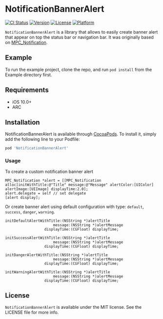 # NotificationBannerAlert

[![CI Status](https://img.shields.io/travis/tdhman/NotificationBannerAlert.svg?style=flat)](https://travis-ci.org/tdhman/NotificationBannerAlert)
[![Version](https://img.shields.io/cocoapods/v/NotificationBannerAlert.svg?style=flat)](https://cocoapods.org/pods/NotificationBannerAlert)
[![License](https://img.shields.io/cocoapods/l/NotificationBannerAlert.svg?style=flat)](https://cocoapods.org/pods/NotificationBannerAlert)
[![Platform](https://img.shields.io/cocoapods/p/NotificationBannerAlert.svg?style=flat)](https://cocoapods.org/pods/NotificationBannerAlert)

`NotificationBannerAlert` is a library that allows to easily create banner alert that appear on top the status bar or navigation bar. It was originally based on [MPC_Notification](https://github.com/fareast555/MPC_Notification).

## Example

To run the example project, clone the repo, and run `pod install` from the Example directory first.

## Requirements

- iOS 10.0+
- ARC

## Installation

NotificationBannerAlert is available through [CocoaPods](https://cocoapods.org). To install
it, simply add the following line to your Podfile:

```ruby
pod 'NotificationBannerAlert'
```

### Usage

To create a custom notification banner alert

```
MPC_Notification *alert = [[MPC_Notification alloc]initWithTitle:@"Title" message:@"Message" alertColor:[UIColor] alertImage:[UIImage] displayTime:2.0];
alert.delegate = self // set delegate
[alert display];
```

Or create banner alert using default configuration with type: `default`, `success`, `danger`, `warning`.

```
initDefaultAlertWithTitle:(NSString *)alertTitle
                      message:(NSString *)alertMessage
                  displayTime:(CGFloat) displayTime;

initSuccessAlertWithTitle:(NSString *)alertTitle
                      message:(NSString *)alertMessage
                  displayTime:(CGFloat) displayTime;

initDangerAlertWithTitle:(NSString *)alertTitle
                      message:(NSString *)alertMessage
                  displayTime:(CGFloat) displayTime;

initWarningAlertWithTitle:(NSString *)alertTitle
                      message:(NSString *)alertMessage
                  displayTime:(CGFloat) displayTime;
```

## License

`NotificationBannerAlert` is available under the MIT license. See the LICENSE file for more info.
